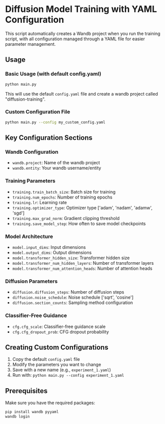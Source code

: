 # Diffusion Model Training with YAML Configuration

This script automatically creates a Wandb project when you run the training script, with all configuration managed through a YAML file for easier parameter management.


## Usage

### Basic Usage (with default config.yaml)
```bash
python main.py
```

This will use the default `config.yaml` file and create a wandb project called "diffusion-training".

### Custom Configuration File
```bash
python main.py --config my_custom_config.yaml
```

## Key Configuration Sections

### Wandb Configuration
- `wandb.project`: Name of the wandb project
- `wandb.entity`: Your wandb username/entity

### Training Parameters
- `training.train_batch_size`: Batch size for training
- `training.num_epochs`: Number of training epochs
- `training.lr`: Learning rate
- `training.optimizer_type`: Optimizer type ['adam', 'nadam', 'adamw', 'sgd']
- `training.max_grad_norm`: Gradient clipping threshold
- `training.save_model_step`: How often to save model checkpoints

### Model Architecture
- `model.input_dims`: Input dimensions
- `model.output_dims`: Output dimensions
- `model.transformer_hidden_size`: Transformer hidden size
- `model.transformer_num_hidden_layers`: Number of transformer layers
- `model.transformer_num_attention_heads`: Number of attention heads

### Diffusion Parameters
- `diffusion.diffusion_steps`: Number of diffusion steps
- `diffusion.noise_schedule`: Noise schedule ['sqrt', 'cosine']
- `diffusion.section_counts`: Sampling method configuration

### Classifier-Free Guidance
- `cfg.cfg_scale`: Classifier-free guidance scale
- `cfg.cfg_dropout_prob`: CFG dropout probability

## Creating Custom Configurations

1. Copy the default `config.yaml` file
2. Modify the parameters you want to change
3. Save with a new name (e.g., `experiment_1.yaml`)
4. Run with: `python main.py --config experiment_1.yaml`

## Prerequisites

Make sure you have the required packages:

```bash
pip install wandb pyyaml
wandb login
```
